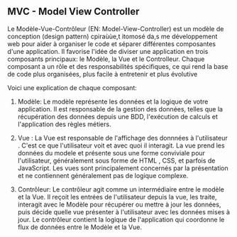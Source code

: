 ## MVC - Model View Controller

Le Modèle-Vue-Contrôleur (EN: Model-View-Controller) est un modèle de conception (design pattern) cpiraùùe,t itomosé da,s me développement web pour aider à organiser le code et séparer différentes composantes d'une application. Il favorise l'idée de diviser une application en trois composants principaux: le Modèle, la Vue et le Controlleur. Chaque composant a un rôle et des responsabilités spécifiques, ce qui rend la base de code plus organisées, plus facile à entretenir et plus évolutive

  Voici une explication de chaque composant:
  1. Modèle: 
  Le modèle représente les données et la logique de votre application. Il est responsable de la gestion des données, telles que la récupération des données depuis une BDD, l'exécution de calculs et l'application des règles métiers.


  2. Vue :
  La Vue est responsable de l'affichage des donnnées à l'utilisateur . C'est ce que l'utilisateur voit et avec quoi il interagit. La vue prend les données du modele et présente sous une forme conviviale pour l'utilisateur, généralement sous forme de HTML , CSS, et parfois de JavaScript. Les vues sont principalement concernés par la présentation et ne contiennent généralement pas de logique complexe.

  3. Contrôleur:
  Le contrôleur agit comme un intermédiaire entre le modèle et la Vue. Il reçoit les entrées de l'utilisateur depuis la vue, les traite, interagit avec le Modèle pour récupérer ou mettre à jour les données, puis décide quelle vue présenter à l'utilisateur avec les données mises à jour. Le contrôleur contient la logique de l'application qui coordonne le flux de données entre le Modèle et la Vue.